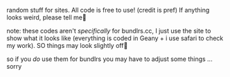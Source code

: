 random stuff for sites. All code is free to use! (credit is pref)
If anything looks weird, please tell me🙏

note: these codes aren't *specifically* for bundlrs.cc, I just use the site to show what it looks like (everything is coded in Geany + i use safari to check my work). SO things may look slightly off🙏 

so if you *do* use them for bundlrs you may have to adjust some things ... sorry
